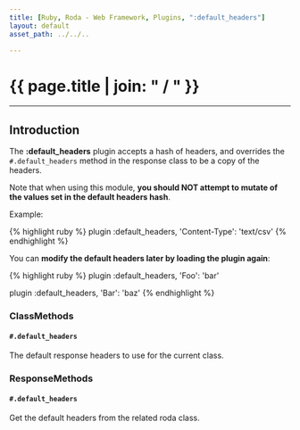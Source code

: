 ```yaml
---
title: [Ruby, Roda - Web Framework, Plugins, ":default_headers"]
layout: default
asset_path: ../../..

---
```


# {{ page.title | join: " / " }}

---- 

## Introduction

The **:default_headers** plugin accepts a hash of headers, and overrides the `#.default_headers` method 
in the response class to be a copy of the headers.

Note that when using this module, **you should NOT attempt to mutate of the values set in the default
headers hash**.

Example:

{% highlight ruby %}
plugin :default_headers, 'Content-Type': 'text/csv'
{% endhighlight %}


You can **modify the default headers later by loading the plugin again**:

{% highlight ruby %}
plugin :default_headers, 'Foo': 'bar'

plugin :default_headers, 'Bar': 'baz'
{% endhighlight %}



### ClassMethods

#### `#.default_headers`

The default response headers to use for the current class.



### ResponseMethods


#### `#.default_headers`

Get the default headers from the related roda class.


